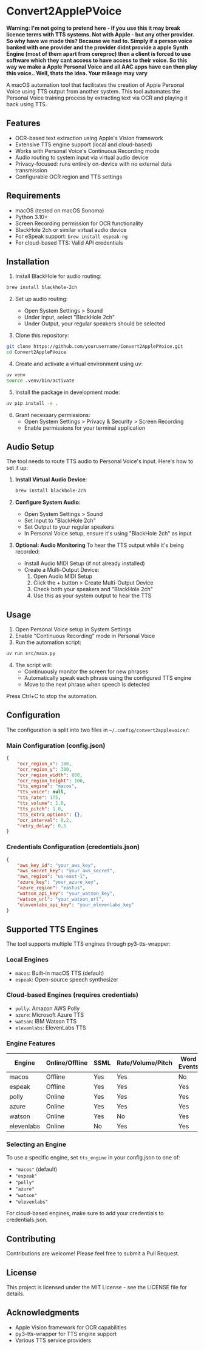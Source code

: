 # Convert2ApplePVoice


**Warning: I'm not going to pretend here - if you use this it may break licence terms with TTS systems. Not with Apple - but any other provider. So why have we made this? Because we had to. Simply if a person voice banked with one provider and the provider didnt provide a apple Synth Engine (most of them apart from cereproc) then a client is forced to use software which they cant access to have access to their voice. So this way we make a Apple Personal Voice and all AAC apps have can then play this voice.. Well, thats the idea. Your mileage may vary**


A macOS automation tool that facilitates the creation of Apple Personal Voice using TTS output from another system. This tool automates the Personal Voice training process by extracting text via OCR and playing it back using TTS.

## Features

- OCR-based text extraction using Apple's Vision framework
- Extensive TTS engine support (local and cloud-based)
- Works with Personal Voice's Continuous Recording mode
- Audio routing to system input via virtual audio device
- Privacy-focused: runs entirely on-device with no external data transmission
- Configurable OCR region and TTS settings

## Requirements

- macOS (tested on macOS Sonoma)
- Python 3.10+
- Screen Recording permission for OCR functionality
- BlackHole 2ch or similar virtual audio device
- For eSpeak support: `brew install espeak-ng`
- For cloud-based TTS: Valid API credentials

## Installation

1. Install BlackHole for audio routing:
```bash
brew install blackhole-2ch
```

2. Set up audio routing:
   - Open System Settings > Sound
   - Under Input, select "BlackHole 2ch"
   - Under Output, your regular speakers should be selected

3. Clone this repository:
```bash
git clone https://github.com/yourusername/Convert2ApplePVoice.git
cd Convert2ApplePVoice
```

4. Create and activate a virtual environment using uv:
```bash
uv venv
source .venv/bin/activate
```

5. Install the package in development mode:
```bash
uv pip install -e .
```

6. Grant necessary permissions:
   - Open System Settings > Privacy & Security > Screen Recording
   - Enable permissions for your terminal application

## Audio Setup

The tool needs to route TTS audio to Personal Voice's input. Here's how to set it up:

1. **Install Virtual Audio Device**:
   ```bash
   brew install blackhole-2ch
   ```

2. **Configure System Audio**:
   - Open System Settings > Sound
   - Set Input to "BlackHole 2ch"
   - Set Output to your regular speakers
   - In Personal Voice setup, ensure it's using "BlackHole 2ch" as input

3. **Optional: Audio Monitoring**
   To hear the TTS output while it's being recorded:
   - Install Audio MIDI Setup (if not already installed)
   - Create a Multi-Output Device:
     1. Open Audio MIDI Setup
     2. Click the + button > Create Multi-Output Device
     3. Check both your speakers and "BlackHole 2ch"
     4. Use this as your system output to hear the TTS

## Usage

1. Open Personal Voice setup in System Settings
2. Enable "Continuous Recording" mode in Personal Voice
3. Run the automation script:
```bash
uv run src/main.py
```

4. The script will:
   - Continuously monitor the screen for new phrases
   - Automatically speak each phrase using the configured TTS engine
   - Move to the next phrase when speech is detected

Press Ctrl+C to stop the automation.

## Configuration

The configuration is split into two files in `~/.config/convert2applevoice/`:

### Main Configuration (config.json)

```json
{
    "ocr_region_x": 100,
    "ocr_region_y": 300,
    "ocr_region_width": 800,
    "ocr_region_height": 100,
    "tts_engine": "macos",
    "tts_voice": null,
    "tts_rate": 175,
    "tts_volume": 1.0,
    "tts_pitch": 1.0,
    "tts_extra_options": {},
    "ocr_interval": 0.2,
    "retry_delay": 0.5
}
```

### Credentials Configuration (credentials.json)

```json
{
    "aws_key_id": "your_aws_key",
    "aws_secret_key": "your_aws_secret",
    "aws_region": "us-east-1",
    "azure_key": "your_azure_key",
    "azure_region": "eastus",
    "watson_api_key": "your_watson_key",
    "watson_url": "your_watson_url",
    "elevenlabs_api_key": "your_elevenlabs_key"
}
```

## Supported TTS Engines

The tool supports multiple TTS engines through py3-tts-wrapper:

### Local Engines
- `macos`: Built-in macOS TTS (default)
- `espeak`: Open-source speech synthesizer

### Cloud-based Engines (requires credentials)
- `polly`: Amazon AWS Polly
- `azure`: Microsoft Azure TTS
- `watson`: IBM Watson TTS
- `elevenlabs`: ElevenLabs TTS

### Engine Features

| Engine | Online/Offline | SSML | Rate/Volume/Pitch | Word Events |
|--------|---------------|------|-------------------|-------------|
| macos | Offline | Yes | Yes | No |
| espeak | Offline | Yes | Yes | Yes |
| polly | Online | Yes | Yes | Yes |
| azure | Online | Yes | Yes | Yes |
| watson | Online | Yes | No | Yes |
| elevenlabs | Online | No | Yes | Yes |

### Selecting an Engine

To use a specific engine, set `tts_engine` in your config.json to one of:
- `"macos"` (default)
- `"espeak"`
- `"polly"`
- `"azure"`
- `"watson"`
- `"elevenlabs"`

For cloud-based engines, make sure to add your credentials to credentials.json.

## Contributing

Contributions are welcome! Please feel free to submit a Pull Request.

## License

This project is licensed under the MIT License - see the LICENSE file for details.

## Acknowledgments

- Apple Vision framework for OCR capabilities
- py3-tts-wrapper for TTS engine support
- Various TTS service providers
